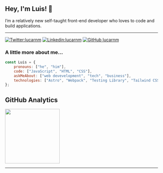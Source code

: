## Hey, I'm Luis! 👋

I’m a relatively new self-taught front-end developer who loves to code and build applications.

---


[![Twitter:lucarnm](https://img.shields.io/twitter/follow/lucarnm?style=social)](https://twitter.com/lucarnm)
[![Linkedin:lucarnm](https://img.shields.io/badge/-lucarnm-blue?style=flat-square&logo=Linkedin&logoColor=white&link=https://www.linkedin.com/in/profileluiscarneiro/)](https://www.linkedin.com/in/profileluiscarneiro/)
[![GitHub lucarnm](https://img.shields.io/github/followers/lucarnm?label=lucarnm&style=social)](https://github.com/lucarnm)

### A little more about me...  
```javascript
const Luis = {
    pronouns: ["he", "him"],
    code: ["JavaScript", "HTML", "CSS"],
    askMeAbout: ["web devevelopment", "tech", "business"],
    technologies: ["Astro", "Webpack", "Testing Library", "Tailwind CSS"],
};
```
## GitHub Analytics
<a href="https://github.com/Lucarnm">
  <img height="180em" src="https://github-readme-stats-eight-theta.vercel.app/api?username=Lucarnm&show_icons=true&theme=algolia&include_all_commits=true&count_private=true"/>
</a>

---
